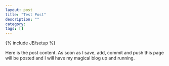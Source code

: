```yaml
---
layout: post
title: "Test Post"
description: ""
category: 
tags: []
---
```

{% include JB/setup %}

Here is the post content. As soon as I save, add, commit and push this page will be posted and I will have my magical blog up and running. 
